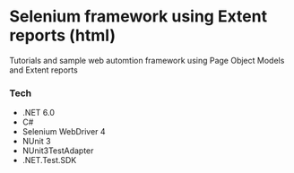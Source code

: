 # Selenium framework using Extent reports (html)
Tutorials and sample web automtion framework using Page Object Models and Extent reports

### Tech
- .NET 6.0
- C#
- Selenium WebDriver 4
- NUnit 3
- NUnit3TestAdapter
- .NET.Test.SDK